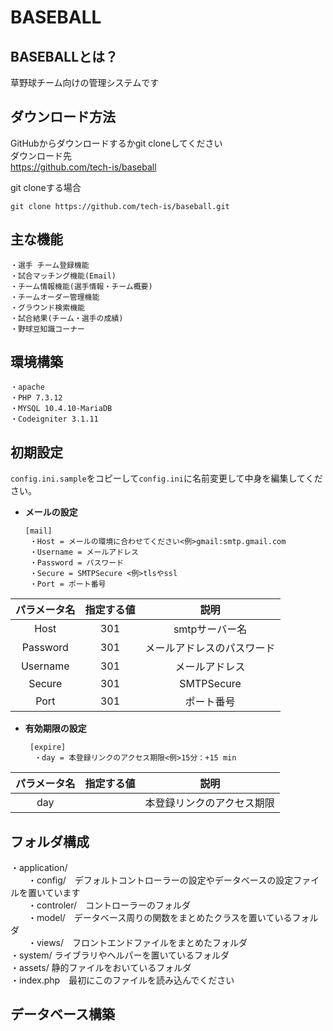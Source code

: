# BASEBALL

## BASEBALLとは？
草野球チーム向けの管理システムです

## ダウンロード方法
GitHubからダウンロードするかgit cloneしてください  
ダウンロード先  
https://github.com/tech-is/baseball  

git cloneする場合  
```
git clone https://github.com/tech-is/baseball.git  
```

## 主な機能
```
・選手 チーム登録機能  
・試合マッチング機能(Email)  
・チーム情報機能(選手情報・チーム概要)  
・チームオーダー管理機能  
・グラウンド検索機能  
・試合結果(チーム・選手の成績)  
・野球豆知識コーナー 
```

## 環境構築
```
・apache  
・PHP 7.3.12  
・MYSQL 10.4.10-MariaDB   
・Codeigniter 3.1.11  
```

## 初期設定
```config.ini.sample```をコピーして```config.ini```に名前変更して中身を編集してください。

* **メールの設定**  
   ```
   [mail]  
    ・Host = メールの環境に合わせてください<例>gmail:smtp.gmail.com  
    ・Username = メールアドレス  
    ・Password = パスワード  
    ・Secure = SMTPSecure <例>tlsやssl   
    ・Port = ポート番号  

| パラメータ名 |指定する値 | 説明 |
| :---: | :---: | :---: |
| Host | 301 | smtpサーバー名 |  
| Password | 301 | メールアドレスのパスワード |  
| Username | 301 | メールアドレス |  
| Secure | 301 | SMTPSecure |  
| Port | 301 | ポート番号 |  

* **有効期限の設定**  
  ```
   [expire]  
    ・day = 本登録リンクのアクセス期限<例>15分：+15 min  
 | パラメータ名 |指定する値 | 説明 |
 | :---: | :---: | :---: |
| day |  | 本登録リンクのアクセス期限 |

## フォルダ構成
・application/  
　　・config/　デフォルトコントローラーの設定やデータベースの設定ファイルを置いています  
　　・controler/　コントローラーのフォルダ  
　　・model/　データベース周りの関数をまとめたクラスを置いているフォルダ  
　　・views/　フロントエンドファイルをまとめたフォルダ  
・system/ ライブラリやヘルパーを置いているフォルダ  
・assets/ 静的ファイルをおいているフォルダ  
・index.php　最初にこのファイルを読み込んでください  

## データベース構築
